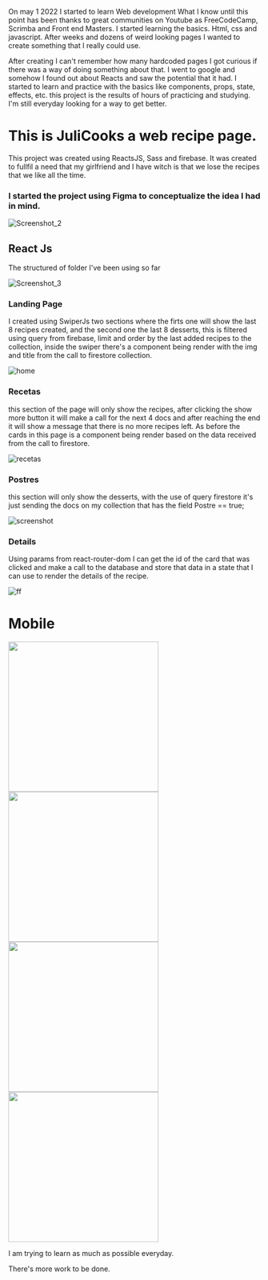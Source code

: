 On may 1 2022 I started to learn Web development What I know until this point has been thanks to great communities on Youtube as FreeCodeCamp, Scrimba and Front end Masters. I started learning the basics. Html, css and javascript. After weeks and dozens of weird looking pages I wanted to create something that I really could use.

After creating I can't remember how many hardcoded pages I got curious if there was a way of doing something about that. I went to google and somehow I found out about Reacts and saw the potential that it had. I started to learn and practice with the basics like components, props, state, effects, etc. this project is the results of hours of practicing and studying. I'm still everyday looking for a way to get better.

# This is JuliCooks a web recipe page.

This project was created using ReactsJS, Sass and firebase. It was created to fullfil a need that my girlfriend and I have witch is that we lose the recipes that we like all the time.

### I started the project using Figma to conceptualize the idea I had in mind.

![Screenshot_2](https://user-images.githubusercontent.com/105512009/184285585-851d549a-6c4a-468f-8778-1f7b9f0c15a5.png)

## React Js

The structured of folder I've been using so far 

![Screenshot_3](https://user-images.githubusercontent.com/105512009/184289903-6c2f8460-be3d-4b6c-87e2-7f6fbcba069c.png)

### Landing Page 

I created using SwiperJs two sections where the firts one will show the last 8 recipes created, and the second one the last 8 desserts, this is filtered using query from firebase, limit and order by the last added recipes to the collection, inside the swiper there's a component being render with the img and title from the call to firestore collection.

![home](https://user-images.githubusercontent.com/105512009/184291607-38fb0276-ab40-41ad-bce3-aab56cefcb0f.png)

### Recetas

this section of the page will only show the recipes, after clicking the show more button it will make a call for the next 4 docs and after reaching the end it will show a message that there is no more recipes left. As before the cards in this page is a component being render based on the data received from the call to firestore.

![recetas](https://user-images.githubusercontent.com/105512009/184291666-3bd70642-bb12-4d3d-8dd3-7b80fc7267d4.png)

### Postres

this section will only show the desserts, with the use of query firestore it's just sending the docs on my collection that has the field Postre == true; 

![screenshot](https://user-images.githubusercontent.com/105512009/184291734-729045d7-edc4-46d5-8232-da2a710399d6.png)

### Details 

Using params from react-router-dom I can get the id of the card that was clicked and make a call to the database and store that data in a state that I can use to render the details of the recipe.

![ff](https://user-images.githubusercontent.com/105512009/184291957-2dbafc79-e253-4fa8-8e66-851165dcfc7e.png)

# Mobile


<img src="https://user-images.githubusercontent.com/105512009/184296030-dd202a13-f2b2-46d1-a6cf-a91e421f744d.jpeg" width="300">
<img src="https://user-images.githubusercontent.com/105512009/184296037-2e4e8225-ea79-4dde-98ce-68a8b70dc378.jpeg" width="300">
<img src="https://user-images.githubusercontent.com/105512009/184296043-8e7dcd29-196a-4d7c-a36d-0919972c265b.jpeg" width="300">
<img src="https://user-images.githubusercontent.com/105512009/184296308-1ed67017-41b2-484b-8d87-efda81843199.jpeg" width="300">


I am trying to learn as much as possible everyday.

There's more work to be done.

